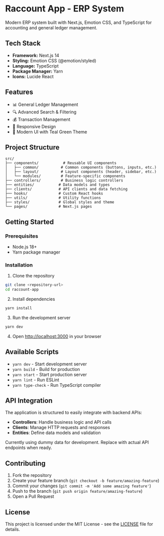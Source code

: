 
# Raccount App - ERP System

Modern ERP system built with Next.js, Emotion CSS, and TypeScript for accounting and general ledger management.

## Tech Stack

- **Framework:** Next.js 14
- **Styling:** Emotion CSS (@emotion/styled)
- **Language:** TypeScript
- **Package Manager:** Yarn
- **Icons:** Lucide React

## Features

- 📊 General Ledger Management
- 🔍 Advanced Search & Filtering
- 💰 Transaction Management
- 📱 Responsive Design
- 🎨 Modern UI with Teal Green Theme

## Project Structure

```
src/
├── components/           # Reusable UI components
│   ├── common/          # Common components (buttons, inputs, etc.)
│   ├── layout/          # Layout components (header, sidebar, etc.)
│   └── modules/         # Feature-specific components
├── controllers/         # Business logic controllers
├── entities/           # Data models and types
├── clients/            # API clients and data fetching
├── hooks/              # Custom React hooks
├── utils/              # Utility functions
├── styles/             # Global styles and theme
└── pages/              # Next.js pages
```

## Getting Started

### Prerequisites

- Node.js 18+ 
- Yarn package manager

### Installation

1. Clone the repository
```bash
git clone <repository-url>
cd raccount-app
```

2. Install dependencies
```bash
yarn install
```

3. Run the development server
```bash
yarn dev
```

4. Open [http://localhost:3000](http://localhost:3000) in your browser

## Available Scripts

- `yarn dev` - Start development server
- `yarn build` - Build for production
- `yarn start` - Start production server
- `yarn lint` - Run ESLint
- `yarn type-check` - Run TypeScript compiler

## API Integration

The application is structured to easily integrate with backend APIs:

- **Controllers**: Handle business logic and API calls
- **Clients**: Manage HTTP requests and responses  
- **Entities**: Define data models and validation

Currently using dummy data for development. Replace with actual API endpoints when ready.

## Contributing

1. Fork the repository
2. Create your feature branch (`git checkout -b feature/amazing-feature`)
3. Commit your changes (`git commit -m 'Add some amazing feature'`)
4. Push to the branch (`git push origin feature/amazing-feature`)
5. Open a Pull Request

## License

This project is licensed under the MIT License - see the [LICENSE](LICENSE) file for details.
